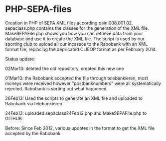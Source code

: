 PHP-SEPA-files
==============

Creation in PHP of SEPA XML files according pain.008.001.02.
sepaclass.php contains the classes for the generation of the XML file.
MakeSEPAFile.php shows you how you can retrieve data from your database and
use it to create the XML file.
The script is used by our sporting club to upload all our incassos to the Rabobank 
with an XML format file, replacing the depricated CLIEOP format as per February 2014.


Status update:

02Mar13: deleted the old repository, created this new one

01Mar13: the Rabobank accepted the file through telebankieren, most moneys were received
however "postbanknumbers" were all systematically rejected. Rabobank is sorting out what happened.

26Feb13: Used the scripts to generate an XML file and uploaded to Rabobank via telebankieren

24Feb13: uploaded sepaclass24Feb13.php and MakeSEPAFile.php to GITHUB

Before:
Since Feb 2012, various updates in the format to get the XML file accepted by the Rabobank
